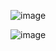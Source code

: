 ![image](https://user-images.githubusercontent.com/45227327/211172950-7ad4f0fc-c335-498e-89c0-f89ea04f7c56.png)

![image](https://user-images.githubusercontent.com/45227327/211172974-5fe34258-d222-48d3-80ac-c2cee41d7016.png)
